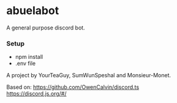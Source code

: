 # abuelabot
A general purpose discord bot.


### Setup
- npm install
- .env file

A project by YourTeaGuy, SumWunSpeshal and Monsieur-Monet.


Based on:
https://github.com/OwenCalvin/discord.ts
https://discord.js.org/#/
